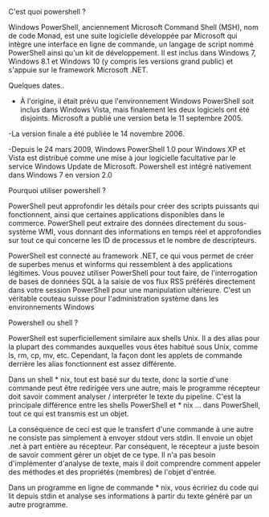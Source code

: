 C'est quoi powershell ?

Windows PowerShell, anciennement Microsoft Command Shell (MSH), nom de code Monad, est une suite logicielle développée par Microsoft qui intègre une interface en ligne de commande, un langage de script nommé PowerShell ainsi qu'un kit de développement. Il est inclus dans Windows 7, Windows 8.1 et Windows 10 (y compris les versions grand public) et s'appuie sur le framework Microsoft .NET.

Quelques dates..

- À l'origine, il était prévu que l'environnement Windows PowerShell soit inclus dans Windows Vista, mais finalement les deux logiciels ont été disjoints. Microsoft a publié une version beta le 11 septembre 2005.

-La version finale a été publiée le 14 novembre 2006.

-Depuis le 24 mars 2009, Windows PowerShell 1.0 pour Windows XP et Vista est distribué comme une mise à jour logicielle facultative par le service Windows Update de Microsoft. Powershell est intégré nativement dans Windows 7 en version 2.0

Pourquoi utiliser powershell ?

PowerShell peut approfondir les détails  pour créer des scripts puissants qui fonctionnent, ainsi que certaines applications disponibles dans le commerce. PowerShell peut extraire des données directement du sous-système WMI, vous donnant des informations en temps réel et approfondies sur tout ce qui concerne les ID de processus et le nombre de descripteurs.

PowerShell est connecté au framework .NET, ce qui vous permet de créer de superbes menus et winforms qui ressemblent à des applications légitimes. Vous pouvez utiliser PowerShell pour tout faire, de l'interrogation de bases de données SQL à la saisie de vos flux RSS préférés directement dans votre session PowerShell pour une manipulation ultérieure. C'est un véritable couteau suisse pour l'administration système dans les environnements Windows

Powershell ou shell ? 

PowerShell est superficiellement similaire aux shells Unix. Il a des alias pour la plupart des commandes auxquelles vous êtes habitué sous Unix, comme ls, rm, cp, mv, etc. Cependant, la façon dont les applets de commande derrière les alias fonctionnent est assez différente.

Dans un shell * nix, tout est basé sur du texte, donc la sortie d'une commande peut être redirigée vers une autre, mais le programme récepteur doit savoir comment analyser / interpréter le texte du pipeline. C'est la principale différence entre les shells PowerShell et * nix ... dans PowerShell, tout ce qui est transmis est un objet.

La conséquence de ceci est que le transfert d'une commande à une autre ne consiste pas simplement à envoyer stdout vers stdin. Il envoie un objet .net à part entière au récepteur. Par conséquent, le récepteur a juste besoin de savoir comment gérer un objet de ce type. Il n'a pas besoin d'implémenter d'analyse de texte, mais il doit comprendre comment appeler des méthodes et des propriétés (membres) de l'objet d'entrée.

Dans un programme en ligne de commande * nix, vous écririez du code qui lit depuis stdin et analyse ses informations à partir du texte généré par un autre programme.
